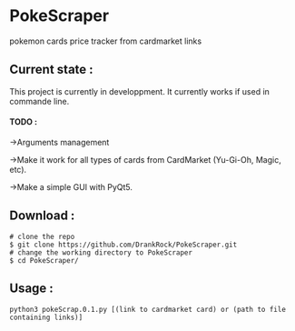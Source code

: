 # PokeScraper
pokemon cards price tracker from cardmarket links
## Current state :
This project is currently in developpment. It currently works if used in commande line. 
#### TODO :
->Arguments management

->Make it work for all types of cards from CardMarket (Yu-Gi-Oh, Magic, etc). 

->Make a simple GUI with PyQt5.
## Download :
```
# clone the repo
$ git clone https://github.com/DrankRock/PokeScraper.git
# change the working directory to PokeScraper
$ cd PokeScraper/
```
## Usage :
`python3 pokeScrap.0.1.py [(link to cardmarket card) or (path to file containing links)]`
